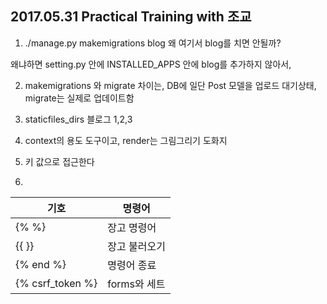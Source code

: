 ## 2017.05.31 Practical Training with 조교

1) ./manage.py makemigrations blog 왜 여기서 blog를 치면 안될까?

왜냐하면 setting.py 안에 INSTALLED_APPS 안에 blog를 추가하지 않아서,

2) makemigrations 와 migrate 차이는, DB에 일단 Post 모델을 업로드 대기상태, migrate는 실제로 업데이트함

3) staticfiles_dirs 블로그 1,2,3

4) context의 용도 도구이고, render는 그림그리기 도화지

5) 키 값으로 접근한다

6) 

기호|명령어
---|---
{% %} | 장고 명령어
{{ }} | 장고 불러오기
{% end %} | 명령어 종료
{% csrf_token %} | forms와 세트

